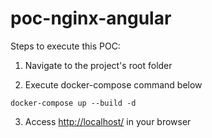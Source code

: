 # poc-nginx-angular

Steps to execute this POC:

1. Navigate to the project's root folder

2. Execute docker-compose command below
```
docker-compose up --build -d
```

3. Access <a href="http://localhost/" target="_blank">http://localhost/</a> in your browser
